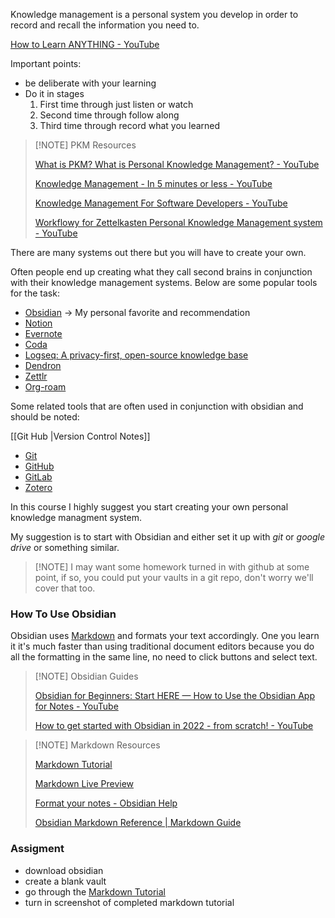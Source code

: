 
Knowledge management is a personal system you develop in order to record and recall the information you need to.

[How to Learn ANYTHING - YouTube](https://www.youtube.com/watch?v=brffDCE5hXs)

Important points:
- be deliberate with your learning
- Do it in stages
	1. First time through just listen or watch
	2. Second time through follow along
	3. Third time through record what you learned



>[!NOTE] PKM Resources
>
>[What is PKM? What is Personal Knowledge Management? - YouTube](https://www.youtube.com/watch?v=Q2WBHyqRsxA)
>
>[Knowledge Management - In 5 minutes or less - YouTube](https://www.youtube.com/watch?v=k3jo7oWzUUc)
>
>[Knowledge Management For Software Developers - YouTube](https://www.youtube.com/watch?v=C5ycVOMaiwU)
>
>[Workflowy for Zettelkasten Personal Knowledge Management system - YouTube](https://www.youtube.com/watch?v=5ReeIrqvEAo)

There are many systems out there but you will have to create your own.

Often people end up creating what they call second brains in conjunction with their knowledge management systems. Below are some popular tools for the task:

- [Obsidian](https://obsidian.md/) -> My personal favorite and recommendation
- [Notion](https://www.notion.so/)
- [Evernote](https://evernote.com/)
- [Coda](https://coda.io/)
- [Logseq: A privacy-first, open-source knowledge base](https://logseq.com/)
- [Dendron](https://www.dendron.so/)
- [Zettlr](https://www.zettlr.com/)
- [Org-roam](https://www.orgroam.com/)

Some related tools that are often used in conjunction with obsidian and should be noted:

[[Git Hub |Version Control Notes]]

- [Git](https://git-scm.com/)
- [GitHub](https://github.com/)
- [GitLab](https://about.gitlab.com/)
- [Zotero](https://www.zotero.org/)

In this course I highly suggest you start creating your own personal knowledge managment system.

My suggestion is to start with Obsidian and either set it up with *git* or *google drive* or something similar.

>[!NOTE] I may want some homework turned in with github at some point, if so, you could put your vaults in a git repo, don't worry we'll cover that too.

### How To Use Obsidian

Obsidian uses [Markdown](https://www.markdownguide.org/) and formats your text accordingly. One you learn it it's much faster than using traditional document editors because you do all the formatting in the same line, no need to click buttons and select text.

>[!NOTE] Obsidian Guides
>
>[Obsidian for Beginners: Start HERE — How to Use the Obsidian App for Notes - YouTube](https://www.youtube.com/watch?v=QgbLb6QCK88&t=1s)
>
>[How to get started with Obsidian in 2022 - from scratch! - YouTube](https://www.youtube.com/watch?v=OUrOfIqvGS4)

>[!NOTE] Markdown Resources
>
>[Markdown Tutorial](https://www.markdowntutorial.com/)
>
>[Markdown Live Preview](https://markdownlivepreview.com/)
>
>[Format your notes - Obsidian Help](https://help.obsidian.md/How+to/Format+your+notes)
>
>[Obsidian Markdown Reference | Markdown Guide](https://www.markdownguide.org/tools/obsidian/)

### Assigment

- download obsidian
- create a blank vault
- go through the [Markdown Tutorial](https://www.markdowntutorial.com/) 
- turn in screenshot of completed markdown tutorial
